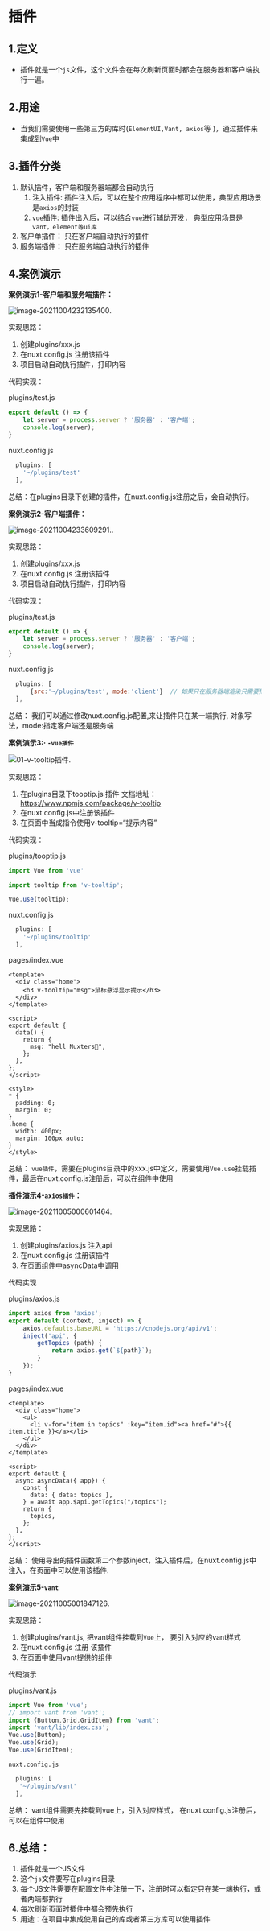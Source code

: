 # 插件

## 1.定义

- 插件就是一个```js```文件，这个文件会在每次刷新页面时都会在服务器和客户端执行一遍。

## 2.用途

- 当我们需要使用一些第三方的库时(```ElementUI,Vant, axios```等 )，通过插件来集成到```Vue```中

## 3.插件分类

1. 默认插件，客户端和服务器端都会自动执行
   1. 注入插件: 插件注入后，可以在整个应用程序中都可以使用，典型应用场景是```axios```的封装
   2. ```vue```插件: 插件出入后，可以结合```vue```进行辅助开发， 典型应用场景是```vant，element等ui库```
2. 客户单插件： 只在客户端自动执行的插件
3. 服务端插件： 只在服务端自动执行的插件



## 4.案例演示

**案例演示1-客户端和服务端插件：**

![image-20211004232135400](images/image-20211004232135400.png).



实现思路：

1. 创建plugins/xxx.js
2. 在nuxt.config.js 注册该插件
3. 项目启动自动执行插件，打印内容



代码实现：

plugins/test.js

```javascript
export default () => {
    let server = process.server ? '服务器' : '客户端';
    console.log(server);
}
```

nuxt.config.js

```javascript
  plugins: [
    '~/plugins/test'
  ],
```



总结：在plugins目录下创建的插件，在nuxt.config.js注册之后，会自动执行。



**案例演示2-客户端插件：**

![image-20211004233609291](images/image-20211004233609291.png)..







实现思路：

1. 创建plugins/xxx.js
2. 在nuxt.config.js 注册该插件
3. 项目启动自动执行插件，打印内容



代码实现：

plugins/test.js

```javascript
export default () => {
    let server = process.server ? '服务器' : '客户端';
    console.log(server);
}
```

nuxt.config.js

```javascript
  plugins: [
      {src:'~/plugins/test', mode:'client'}  // 如果只在服务器端渲染只需要把mode：'server'  如果客户端和服务端都执行，设置mode：’both‘
  ],
```



总结： 我们可以通过修改nuxt.config.js配置,来让插件只在某一端执行, 对象写法，mode:指定客户端还是服务端



**案例演示3:· ```-vue插件```**



![01-v-tooltip插件](images/01-v-tooltip%E6%8F%92%E4%BB%B6.gif).



实现思路：

1. 在plugins目录下tooptip.js 插件   文档地址：https://www.npmjs.com/package/v-tooltip
2. 在nuxt.config.js中注册该插件
3. 在页面中当成指令使用v-tooltip=“提示内容”



代码实现：

plugins/tooptip.js

```javascript
import Vue from 'vue'

import tooltip from 'v-tooltip';

Vue.use(tooltip);
```



nuxt.config.js

```javascript
  plugins: [
    '~/plugins/tooltip'
  ],
```



pages/index.vue

```vue
<template>
  <div class="home">
    <h3 v-tooltip="msg">鼠标悬浮显示提示</h3>
  </div>
</template>

<script>
export default {
  data() {
    return {
      msg: "hell Nuxters👏",
    };
  },
};
</script>

<style>
* {
  padding: 0;
  margin: 0;
}
.home {
  width: 400px;
  margin: 100px auto;
}
</style>
```



总结： ```vue插件```，需要在plugins目录中的xxx.js中定义，需要使用```Vue.use```挂载插件，最后在nuxt.config.js注册后，可以在组件中使用



**插件演示4-```axios插件```：**



![image-20211005000601464](images/image-20211005000601464.png).



实现思路：

1. 创建plugins/axios.js  注入api
2. 在nuxt.config.js 注册该插件
3. 在页面组件中asyncData中调用



代码实现



plugins/axios.js

```javascript
import axios from 'axios';
export default (context, inject) => {
    axios.defaults.baseURL = 'https://cnodejs.org/api/v1';
    inject('api', {
        getTopics (path) {
            return axios.get(`${path}`);
        }
    });
}
```



pages/index.vue

```vue
<template>
  <div class="home">
    <ul>
      <li v-for="item in topics" :key="item.id"><a href="#">{{ item.title }}</a></li>
    </ul>
  </div>
</template>

<script>
export default {
  async asyncData({ app}) {
    const {
      data: { data: topics },
    } = await app.$api.getTopics("/topics");
    return {
      topics,
    };
  },
};
</script>
```



总结： 使用导出的插件函数第二个参数inject，注入插件后，在nuxt.config.js中注入，在页面中可以使用该插件.



**案例演示5-```vant```**

![image-20211005001847126](images/image-20211005001847126.png).





实现思路：

1. 创建plugins/vant.js, 把vant组件挂载到```Vue```上， 要引入对应的vant样式
2. 在nuxt.config.js 注册 该插件
3. 在页面中使用vant提供的组件



代码演示

plugins/vant.js

```javascript
import Vue from 'vue';
// import vant from 'vant';
import {Button,Grid,GridItem} from 'vant';
import 'vant/lib/index.css';
Vue.use(Button);
Vue.use(Grid);
Vue.use(GridItem);
```



```nuxt.config.js```

```javascript
  plugins: [
   '~/plugins/vant'
  ],
```



总结： vant组件需要先挂载到vue上，引入对应样式， 在nuxt.config.js注册后，可以在组件中使用



## 6.总结：

1.  插件就是一个JS文件
2.  这个```js```文件要写在plugins目录
3. 每个JS文件需要在配置文件中注册一下，注册时可以指定只在某一端执行，或者两端都执行
4. 每次刷新页面时插件中都会预先执行
5. 用途：在项目中集成使用自己的库或者第三方库可以使用插件

